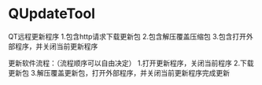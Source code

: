 # QUpdateTool

QT远程更新程序
1.包含http请求下载更新包
2.包含解压覆盖压缩包
3.包含打开外部程序，并关闭当前更新程序

更新软件流程：（流程顺序可以自由决定）
1.打开更新程序，关闭当前程序
2.下载更新包
3.解压覆盖更新包，打开外部程序，并关闭当前更新程序完成更新
